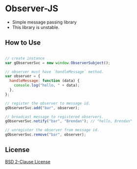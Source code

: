 # Observer-JS
* Simple message passing library
* This library is unstable.

## How to Use
```javascript

// create instance
var gObserverSvc = new window.ObserverSubject();

// observer must have `handleMessage` method.
var observer = {
  handleMessage: function (data) {
    console.log("hello, " + data);
  },
};

// register the observer to message id.
gObserverSvc.add("bar", observer);

// broadcast message to registered observers.
gObserverSvc.notify("bar", "Brendan"); // "hello, Brendan"

// unregister the observer from message id.
gObserverSvc.remove("bar", observer);

```

## License
[BSD 2-Clause License](http://opensource.org/licenses/BSD-2-Clause)
